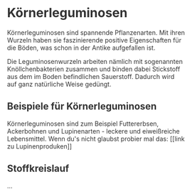 # Körnerleguminosen

Körnerleguminosen sind spannende Pflanzenarten. Mit ihren Wurzeln haben sie faszinierende positive Eigenschaften für die Böden, was schon in der Antike aufgefallen ist.

Die Leguminosenwurzeln arbeiten nämlich mit sogenannten Knöllchenbakterien zusammen und binden dabei Stickstoff aus dem im Boden befindlichen Sauerstoff. Dadurch wird auf ganz natürliche Weise gedüngt.

## Beispiele für Körnerleguminosen

Körnerleguminosen sind zum Beispiel Futtererbsen, Ackerbohnen und Lupinenarten - leckere und eiweißreiche Lebensmittel. Wenn du's nicht glaubst probier mal das: [[link zu Lupinenproduken]]

## Stoffkreislauf

...

<style global>
html {
  font-family: 'Open Sans', sans-serif;
  font-size: 16px;
  line-height: 1.5;
  color: #333;
    
  
  background: url('koernerleguminosen.jpg') no-repeat center center fixed; 
  -webkit-background-size: cover;
  -moz-background-size: cover;
  -o-background-size: cover;
  background-size: cover;
}

body {
  padding: 5vh 5vw;
  margin: 5vh auto;
  max-width: 400px;
  background: rgba(255, 255, 255, 0.8);
  border-radius: 25px;
  backdrop-filter: blur(10px);
}
</style>
